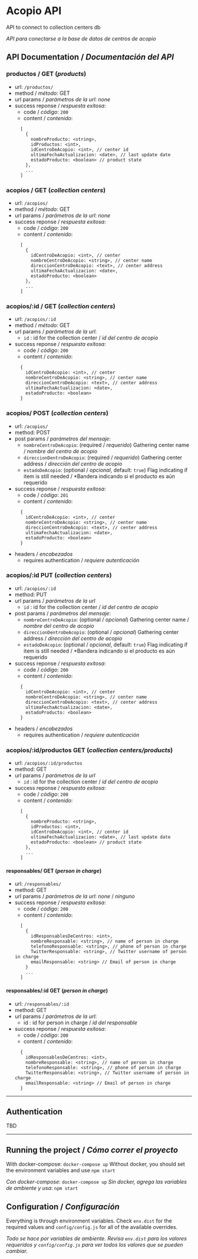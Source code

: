 # Acopio API

API to connect to collection centers db

*API para conectarse a la base de datos de centros de acopio*

## API Documentation / *Documentación del API*


### productos / GET (_products_)

- url: `/productos/`
- method / *método*: GET
- url params / *parámetros de la url*: _none_
- success reponse / *respuesta exitosa*:
  - code / *código*: `200`
  - content / *contenido*:
  ```
    [
      {
        nombreProducto: <string>,
        idProductos: <int>,
        idCentroDeAcopio: <int>, // center id
        ultimaFechaActualizacion: <date>, // last update date
        estadoProducto: <boolean> // product state
      },
      ...
    ]
  ```

### acopios / GET (_collection centers_)

- url: `/acopios/`
- method / *método*: GET
- url params / *parámetros de la url*: _none_
- success reponse / *respuesta exitosa*:
  - code / *código*: `200`
  - content / *contenido*:
  ```
    [
      {
        idCentroDeAcopio: <int>, // center
        nombreCentroDeAcopio: <string>, // center name
        direccionCentroDeAcopio: <text>, // center address
        ultimaFechaActualizacion: <date>,
        estadoProducto: <boolean>
      },
      ...
    ]
  ```

### acopios/:id / GET (_collection centers_)

- url: `/acopios/:id`
- method / *método*: GET
- url params / *parámetros de la url*:
  - `id` <int>: id for the collection center / _id del centro de acopio_
- success reponse / *respuesta exitosa*:
  - code / *código*: `200`
  - content / *contenido*:
  ```
    {
      idCentroDeAcopio: <int>, // center
      nombreCentroDeAcopio: <string>, // center name
      direccionCentroDeAcopio: <text>, // center address
      ultimaFechaActualizacion: <date>,
      estadoProducto: <boolean>
    }
  ```

### acopios/ POST (_collection centers_)

- url: `/acopios/`
- method: POST
- post params / *parámetros del mensaje*:
  - `nombreCentroDeAcopio`: <string> (required / *requerido*)
    Gathering center name / *nombre del centro de acopio*
  - `direccionDentroDeAcopio`: <string> (required / *requerido*)
    Gathering center address / *dirección del centro de acopio*
  - `estadoDeAcopio`: <boolean> (optional / *opcional*, default: `true`)
    Flag indicating if item is still needed / *Bandera indicando si el producto es aún requerido
- success reponse / *respuesta exitosa*:
  - code / *código*: `201`
  - content / *contenido*:
  ```
    {
      idCentroDeAcopio: <int>, // center
      nombreCentroDeAcopio: <string>, // center name
      direccionCentroDeAcopio: <text>, // center address
      ultimaFechaActualizacion: <date>,
      estadoProducto: <boolean>
    }
  ```
- headers / *encabezados*
  - requires authentication / *requiere autenticación*

### acopios/:id PUT (_collection centers_)

- url: `/acopios/:id`
- method: PUT
- url params / *parámetros de la url*
  - `id` <int>: id for the collection center / _id del centro de acopio_
- post params / *parámetros del mensaje*:
  - `nombreCentroDeAcopio`: <string> (optional / *opcional*)
    Gathering center name / *nombre del centro de acopio*
  - `direccionDentroDeAcopio`: <string> (optional / *opcional*)
    Gathering center address / *dirección del centro de acopio*
  - `estadoDeAcopio`: <boolean> (optional / *opcional*, default: `true`)
    Flag indicating if item is still needed / *Bandera indicando si el producto es aún requerido
- success reponse / *respuesta exitosa*:
  - code / *código*: `200`
  - content / *contenido*:
  ```
    {
      idCentroDeAcopio: <int>, // center
      nombreCentroDeAcopio: <string>, // center name
      direccionCentroDeAcopio: <text>, // center address
      ultimaFechaActualizacion: <date>,
      estadoProducto: <boolean>
    }
- headers / *encabezados*
  - requires authentication / *requiere autenticación*

### acopios/:id/productos GET (_collection centers/products_)

- url: `/acopios/:id/productos`
- method: GET
- url params / *parámetros de la url*
  - `id` <int>: id for the collection center / _id del centro de acopio_
- success reponse / *respuesta exitosa*:
  - code / *código*: `200`
  - content / *contenido*:
  ```
    [
      {
        nombreProducto: <string>,
        idProductos: <int>,
        idCentroDeAcopio: <int>, // center id
        ultimaFechaActualizacion: <date>, // last update date
        estadoProducto: <boolean> // product state
      },
      ...
    ]
  ```


#### responsables/ GET (_person in charge_)

- url: `/responsables/`
- method: GET
- url params / *parámetros de la url*: _none_ / _ninguno_
- success reponse / *respuesta exitosa*:
  - code / *código*: `200`
  - content / *contenido*:
  ```
    [
      {
        idResponsablesDeCentros: <int>,
        nombreResponsable: <string>, // name of person in charge
        telefonoResponsable: <string>, // phone of person in charge
        TwitterResponsable: <string>, // Twitter username of person in charge
        emailResponsable: <string> // Email of person in charge
      }
      ...
    ]
  ```

#### responsables/:id GET (_person in charge_)

- url: `/responsables/:id`
- method: GET
- url params / *parámetros de la url*:
  - id <int>: id for person in charge / _id del responsable_
- success reponse / *respuesta exitosa*:
  - code / *código*: `200`
  - content / *contenido*:
  ```
    {
      idResponsablesDeCentros: <int>,
      nombreResponsable: <string>, // name of person in charge
      telefonoResponsable: <string>, // phone of person in charge
      TwitterResponsable: <string>, // Twitter username of person in charge
      emailResponsable: <string> // Email of person in charge
    }
  ```

-----

## Authentication

TBD

------

## Running the project / *Cómo correr el proyecto*

With docker-compose: `docker-compose up`
Without docker, you should set the environment variables and use `npm start`

*Con docker-compose*: `docker-compose up`
*Sin docker, agrega las variables de ambiente y usa*: `npm start`

## Configuration / *Configuración*

Everything is through environment variables. Check `env.dist` for the
required values and `config/config.js` for all of the available
overrides.

*Todo se hace por variables de ambiente. Revisa `env.dist` para los
valores requeridos y `config/config.js` para ver todos los valores que
se pueden cambiar.*
